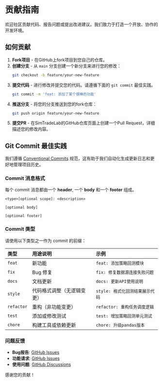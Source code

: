 # 贡献指南

欢迎社区贡献代码、报告问题或提出改进建议。我们致力于打造一个开放、协作的开发环境。

## 如何贡献

1.  **Fork项目** - 在GitHub上fork项目到您自己的仓库。
2.  **创建分支** - 从 `main` 分支创建一个新分支来进行您的修改：
    ```bash
    git checkout -b feature/your-new-feature
    ```
3.  **提交代码** - 进行修改并提交您的代码。请遵循下面的 `git commit` 最佳实践。
    ```bash
    git commit -m 'feat: 添加了某个很棒的功能'
    ```
4.  **推送分支** - 将您的分支推送到您的fork仓库：
    ```bash
    git push origin feature/your-new-feature
    ```
5.  **提交PR** - 在SimTradeLab的GitHub仓库页面上创建一个Pull Request，详细描述您的修改内容。

## Git Commit 最佳实践

我们遵循 [Conventional Commits](https://www.conventionalcommits.org/) 规范，这有助于我们自动化生成更新日志和更好地管理项目历史。

### Commit 消息格式

每个 commit 消息都由一个 **header**, 一个 **body** 和一个 **footer** 组成。

```
<type>[optional scope]: <description>

[optional body]

[optional footer]
```

### Commit 类型

请使用以下类型之一作为 commit 的前缀：

| 类型     | 用途说明                     | 示例                               |
| :------- | :--------------------------- | :--------------------------------- |
| `feat`   | 新功能                       | `feat: 添加策略回测模块`           |
| `fix`    | Bug 修复                     | `fix: 修复数据源连接失败问题`      |
| `docs`   | 文档更新                     | `docs: 更新API使用说明`            |
| `style`  | 代码格式调整（无逻辑变更）   | `style: 格式化回测结果展示代码`    |
| `refactor` | 重构（非功能变更）           | `refactor: 重构任务调度逻辑`       |
| `test`   | 添加或修改测试               | `test: 增加策略回测单元测试`       |
| `chore`  | 构建工具或依赖更新           | `chore: 升级pandas版本`            |

### 问题反馈

-   **Bug报告**: [GitHub Issues](https://github.com/kay-ou/SimTradeLab/issues)
-   **功能请求**: [GitHub Issues](https://github.com/kay-ou/SimTradeLab/issues)
-   **使用问题**: [GitHub Discussions](https://github.com/kay-ou/SimTradeLab/discussions)

感谢您的贡献！
